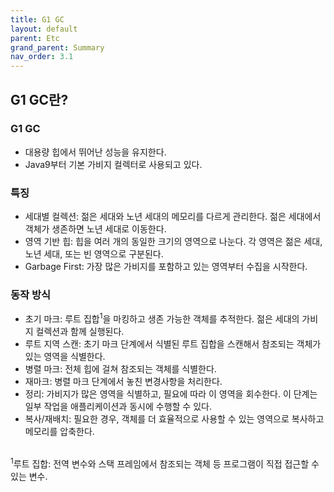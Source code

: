 ```yaml
---
title: G1 GC
layout: default
parent: Etc
grand_parent: Summary
nav_order: 3.1
---
```


## G1 GC란?
### G1 GC
- 대용량 힙에서 뛰어난 성능을 유지한다.<br/>
- Java9부터 기본 가비지 컬렉터로 사용되고 있다.<br/>

### 특징
- 세대별 컬렉션: 젊은 세대와 노년 세대의 메모리를 다르게 관리한다. 젊은 세대에서 객체가 생존하면 노년 세대로 이동한다.<br/>
- 영역 기반 힙: 힙을 여러 개의 동일한 크기의 영역으로 나눈다. 각 영역은 젊은 세대, 노년 세대, 또는 빈 영역으로 구분된다.<br/>
- Garbage First: 가장 많은 가비지를 포함하고 있는 영역부터 수집을 시작한다.<br/>
  
### 동작 방식
- 초기 마크: 루트 집합<sup>1</sup>을 마킹하고 생존 가능한 객체를 추적한다. 젊은 세대의 가비지 컬렉션과 함께 실행된다.<br/>
- 루트 지역 스캔: 초기 마크 단계에서 식별된 루트 집합을 스캔해서 참조되는 객체가 있는 영역을 식별한다.<br/>
- 병렬 마크: 전체 힙에 걸쳐 참조되는 객체를 식별한다.<br/>
- 재마크: 병렬 마크 단계에서 놓친 변경사항을 처리한다.<br/>
- 정리: 가비지가 많은 영역을 식별하고, 필요에 따라 이 영역을 회수한다. 이 단계는 일부 작업을 애플리케이션과 동시에 수행할 수 있다.<br/>
- 복사/재배치: 필요한 경우, 객체를 더 효율적으로 사용할 수 있는 영역으로 복사하고 메모리를 압축한다.<br/><br/>

<sup>1</sup>루트 집합: 전역 변수와 스택 프레임에서 참조되는 객체 등 프로그램이 직접 접근할 수 있는 변수.<br/>